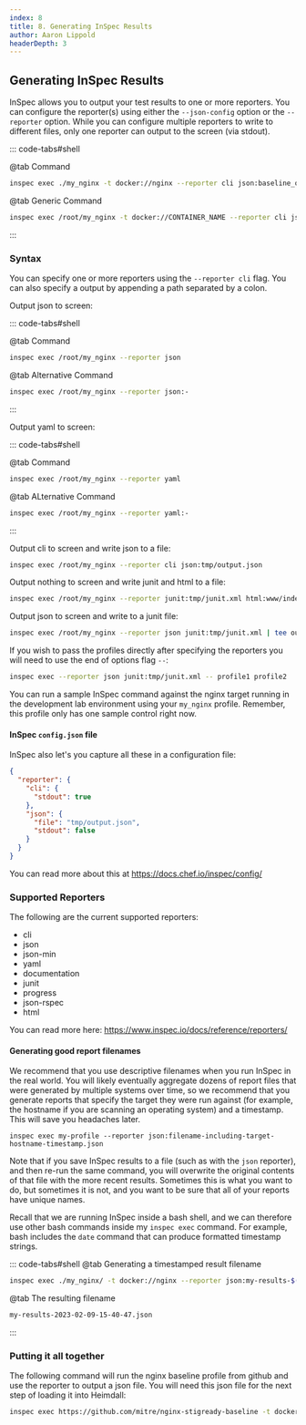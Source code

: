```yaml
---
index: 8
title: 8. Generating InSpec Results
author: Aaron Lippold
headerDepth: 3
---
```


## Generating InSpec Results

InSpec allows you to output your test results to one or more reporters. You can configure the reporter(s) using either the `--json-config` option or the `--reporter` option. While you can configure multiple reporters to write to different files, only one reporter can output to the screen (via stdout).

::: code-tabs#shell

@tab Command
```sh
inspec exec ./my_nginx -t docker://nginx --reporter cli json:baseline_output.json
```

@tab Generic Command
```sh
inspec exec /root/my_nginx -t docker://CONTAINER_NAME --reporter cli json:baseline_output.json
```
:::


### Syntax

You can specify one or more reporters using the `--reporter cli` flag. You can also specify a output by appending a path separated by a colon.

Output json to screen:

::: code-tabs#shell

@tab Command
```sh
inspec exec /root/my_nginx --reporter json
```
@tab Alternative Command
```sh
inspec exec /root/my_nginx --reporter json:-
```
:::

Output yaml to screen:

::: code-tabs#shell

@tab Command
```sh
inspec exec /root/my_nginx --reporter yaml
```
@tab ALternative Command
```sh
inspec exec /root/my_nginx --reporter yaml:-
```
:::

Output cli to screen and write json to a file:

```sh
inspec exec /root/my_nginx --reporter cli json:tmp/output.json
```

Output nothing to screen and write junit and html to a file:

```sh
inspec exec /root/my_nginx --reporter junit:tmp/junit.xml html:www/index.html
```
Output json to screen and write to a junit file:

```sh
inspec exec /root/my_nginx --reporter json junit:tmp/junit.xml | tee out.json
```

If you wish to pass the profiles directly after specifying the reporters you will need to use the end of options flag `--`:

```sh
inspec exec --reporter json junit:tmp/junit.xml -- profile1 profile2
```

You can run a sample InSpec command against the nginx target running in the development lab environment using your `my_nginx` profile. Remember, this profile only has one sample control right now.

#### InSpec `config.json` file

InSpec also let's you capture all these in a  configuration file:

```json
{
  "reporter": {
    "cli": {
      "stdout": true
    },
    "json": {
      "file": "tmp/output.json",
      "stdout": false
    }
  }
}
```
You can read more about this at <https://docs.chef.io/inspec/config/>
### Supported Reporters

The following are the current supported reporters:

- cli
- json
- json-min
- yaml
- documentation
- junit
- progress
- json-rspec
- html

You can read more here: <https://www.inspec.io/docs/reference/reporters/>

#### Generating good report filenames

We recommend that you use descriptive filenames when you run InSpec in the real world. You will likely eventually aggregate dozens of report files that were generated by multiple systems over time, so we recommend that you generate reports that specify the target they were run against (for example, the hostname if you are scanning an operating system) and a timestamp. This will save you headaches later.

`inspec exec my-profile --reporter json:filename-including-target-hostname-timestamp.json`

Note that if you save InSpec results to a file (such as with the `json` reporter), and then re-run the same command, you will overwrite the original contents of that file with the more recent results. Sometimes this is what you want to do, but sometimes it is not, and you want to be sure that all of your reports have unique names.

Recall that we are running InSpec inside a bash shell, and we can therefore use other bash commands inside my `inspec exec` command. For example, bash includes the `date` command that can produce formatted timestamp strings.

::: code-tabs#shell
@tab Generating a timestamped result filename
```sh
inspec exec ./my_nginx/ -t docker://nginx --reporter json:my-results-$(date +"%Y-%m-%d-%H-%M-%S").json
```
@tab The resulting filename
```sh
my-results-2023-02-09-15-40-47.json
```
:::

### Putting it all together

The following command will run the nginx baseline profile from github and use the reporter to output a json file. You will need this json file for the next step of loading it into Heimdall:

```sh
inspec exec https://github.com/mitre/nginx-stigready-baseline -t docker://nginx --reporter cli json:baseline_output_full.json
```
